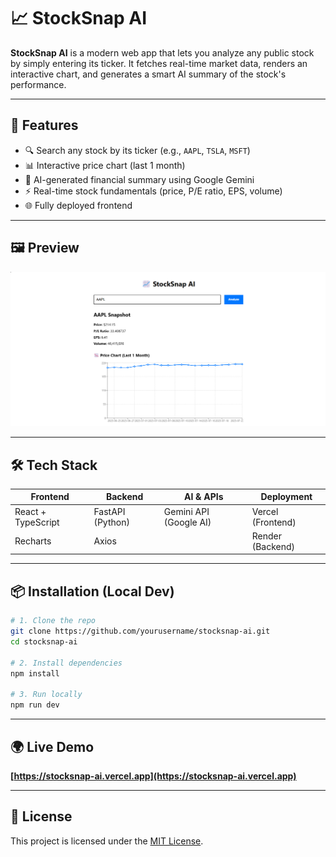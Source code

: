 # 📈 StockSnap AI

**StockSnap AI** is a modern web app that lets you analyze any public stock by simply entering its ticker. It fetches real-time market data, renders an interactive chart, and generates a smart AI summary of the stock's performance.

---

## 🚀 Features

- 🔍 Search any stock by its ticker (e.g., `AAPL`, `TSLA`, `MSFT`)
- 📊 Interactive price chart (last 1 month)
- 💬 AI-generated financial summary using Google Gemini
- ⚡ Real-time stock fundamentals (price, P/E ratio, EPS, volume)
- 🌐 Fully deployed frontend

---

## 🖼️ Preview

![StockSnap AI Demo](./demo-screenshot1.png)

---

## 🛠 Tech Stack

| Frontend        | Backend       | AI & APIs        | Deployment     |
|-----------------|---------------|------------------|----------------|
| React + TypeScript | FastAPI (Python) | Gemini API (Google AI) | Vercel (Frontend) |
| Recharts         | Axios        |                  | Render (Backend) |

---

## 📦 Installation (Local Dev)

```bash
# 1. Clone the repo
git clone https://github.com/yourusername/stocksnap-ai.git
cd stocksnap-ai

# 2. Install dependencies
npm install

# 3. Run locally
npm run dev
```

---

## 🌍 Live Demo

**[https://stocksnap-ai.vercel.app](https://stocksnap-ai.vercel.app)**

---

## 📄 License

This project is licensed under the [MIT License](LICENSE).
